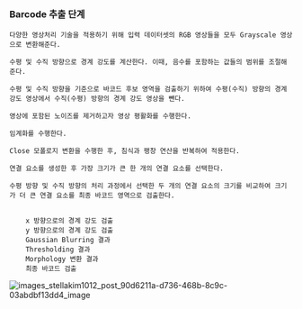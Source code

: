### Barcode 추출 단계

    다양한 영상처리 기술을 적용하기 위해 입력 데이터셋의 RGB 영상들을 모두 Grayscale 영상으로 변환해준다.

    수평 및 수직 방향으로 경계 강도를 계산한다. 이때, 음수를 포함하는 값들의 범위를 조절해준다.

    수평 및 수직 방향을 기준으로 바코드 후보 영역을 검출하기 위하여 수평(수직) 방향의 경계 강도 영상에서 수직(수평) 방향의 경계 강도 영상을 뺀다.

    영상에 포함된 노이즈를 제거하고자 영상 평활화를 수행한다.

    임계화를 수행한다.

    Close 모폴로지 변환을 수행한 후, 침식과 팽창 연산을 반복하여 적용한다.

    연결 요소를 생성한 후 가장 크기가 큰 한 개의 연결 요소를 선택한다.

    수평 방향 및 수직 방향의 처리 과정에서 선택한 두 개의 연결 요소의 크기를 비교하여 크기가 더 큰 연결 요소를 최종 바코드 영역으로 검출한다.


        x 방향으로의 경계 강도 검출
        y 방향으로의 경계 강도 검출
        Gaussian Blurring 결과
        Thresholding 결과
        Morphology 변환 결과
        최종 바코드 검출
        
![images_stellakim1012_post_90d6211a-d736-468b-8c9c-03abdbf13dd4_image](https://user-images.githubusercontent.com/54794815/181624910-3838ee43-191a-42c6-82d4-4c350fc9afad.png)
